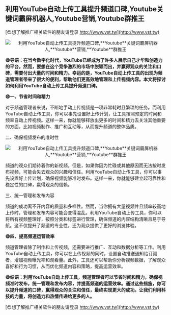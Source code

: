 ## **利用YouTube自动上传工具提升频道口碑,**Youtube**关键词霸屏机器人,**Youtube**营销,**Youtube**群推王**

[😍想了解推广相关软件的朋友请登录 http://www.vst.tw](http://www.vst.tw)

 <center><img src="https://vst.tw/MP4/tuiguang/png/1.png" alt="利用YouTube自动上传工具提升频道口碑,**Youtube**关键词霸屏机器人,**Youtube**营销,**Youtube**群推王"></center>

**😄导语：在当今数字化时代，YouTube已经成为了许多人展示自己才华和创造力的平台。然而，要想在这个竞争激烈的市场中脱颖而出，并赢得观众的关注和口碑，需要付出大量的时间和精力。幸运的是，YouTube自动上传工具的出现为频道管理者带来了很大的便利，帮助他们更高效地管理和上传视频内容。本文将探讨如何利用YouTube自动上传工具提升频道口碑。**

**😄一、节省时间和精力**

对于频道管理者来说，不断地手动上传视频是一项非常耗时且繁琐的任务。而利用YouTube自动上传工具，你可以事先设置好上传计划，让工具按照预定的时间和频率自动上传视频。这样一来，你就能够释放出更多的时间和精力去关注其他重要的方面，比如视频制作、推广和互动等，从而提升频道的整体品质。

二、确保视频发布的准时性

 <center><img src="https://vst.tw/MP4/tuiguang/png/0.png" alt="利用YouTube自动上传工具提升频道口碑,**Youtube**关键词霸屏机器人,**Youtube**营销,**Youtube**群推王"></center>

频道的观众们期待着你的新视频。但是，如果你因为忙碌或其他原因而无法按时发布视频，可能会失去观众的兴趣和信任。利用YouTube自动上传工具，你可以事先设置好上传计划，确保视频能够准时发布。这样一来，你就能够建立起可靠性和稳定性的口碑，赢得观众的信赖。

三、统一管理和发布内容

频道的成功离不开内容的质量和多样性。然而，当你拥有大量视频并且频率较高地上传时，管理和发布内容可能会变得混乱。利用YouTube自动上传工具，你可以将所有视频整理好，按照分类和标签进行管理，确保频道的内容结构清晰且易于导航。这不仅提升了频道的专业性，还为观众提供了更好的浏览体验。

**😄四、提高频道运营效率**

频道管理者除了制作和上传视频，还需要进行推广、互动和数据分析等工作。利用YouTube自动上传工具，你可以在上传视频的同时，设置自动推送通知给订阅者，增加视频曝光率和观看量。此外，工具还可以帮助你分析视频数据，了解观众喜好和行为习惯，从而优化频道内容和策略，提高运营效率。

**😄结语：利用YouTube自动上传工具，频道管理者可以节省时间和精力，确保视频准时发布，统一管理和发布内容，并提高频道的运营效率。通过这些措施，你可以提升频道的口碑，赢得观众的关注和信任，最终实现更大的成功。让我们利用科技的力量，将创造力和热情传递给更多的人。**

[😍想了解推广相关软件的朋友请登录 http://www.vst.tw](http://www.vst.tw)



